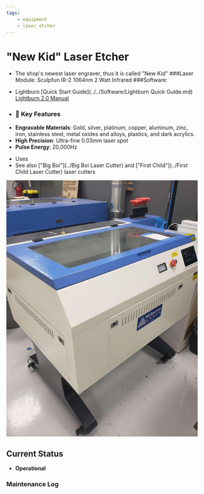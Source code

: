 ```yaml
---
tags:
    - equipment
    - laser etcher
---
```

# "New Kid"  Laser Etcher

* The shop's newest laser engraver, thus it is called "New Kid"
  ###Laser Module:
  Sculpfun IR-2 1064nm 2 Watt Infrared
  ###Software:
* Lightburn
    [Quick Start Guide](../../Software/Lightburn Quick Guide.md)
    [Lightburn 2.0 Manual](https://lightburnsoftware.github.io/DocsResources/PDF/LB/LightBurn2.0.pdf)
  
* ### 🔧 Key Features

- **Engravable Materials**: Gold, silver, platinum, copper, aluminum, zinc, iron, stainless steel, metal oxides and alloys, plastics, and dark acrylics.
- **High Precision**: Ultra-fine 0.03mm laser spot  
- **Pulse Energy**: 20,000Hz

* Uses 
* See also ["Big Boi"](../Big Boi Laser Cutter) and ["First Child"](../First Child Laser Cutter) laser cutters

![ ](../images/lasercutters/new.kid.far.jpg)

## Current Status

- **Operational**
  
### Maintenance Log
